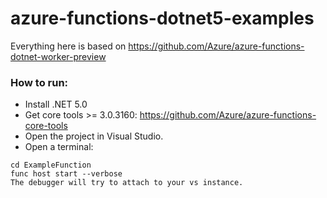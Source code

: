 # azure-functions-dotnet5-examples

Everything here is based on https://github.com/Azure/azure-functions-dotnet-worker-preview



### How to run:

- Install .NET 5.0
- Get core tools >= 3.0.3160: https://github.com/Azure/azure-functions-core-tools
- Open the project in Visual Studio.
- Open a terminal: 
``` 
cd ExampleFunction
func host start --verbose
The debugger will try to attach to your vs instance.
```

